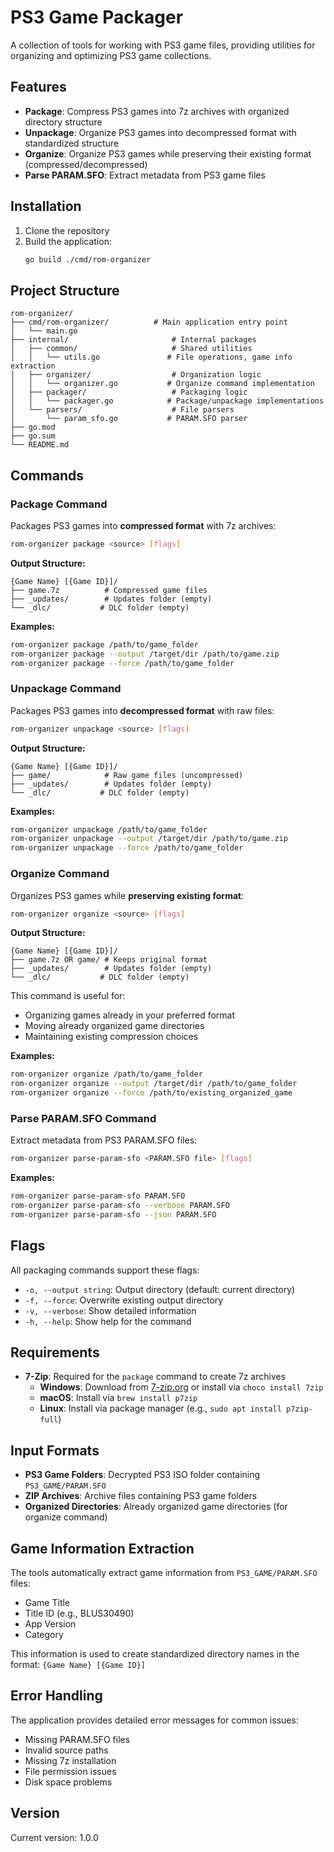 # PS3 Game Packager

A collection of tools for working with PS3 game files, providing utilities for organizing and optimizing PS3 game collections.

## Features

- **Package**: Compress PS3 games into 7z archives with organized directory structure
- **Unpackage**: Organize PS3 games into decompressed format with standardized structure  
- **Organize**: Organize PS3 games while preserving their existing format (compressed/decompressed)
- **Parse PARAM.SFO**: Extract metadata from PS3 game files

## Installation

1. Clone the repository
2. Build the application:
   ```bash
   go build ./cmd/rom-organizer
   ```

## Project Structure

```
rom-organizer/
├── cmd/rom-organizer/          # Main application entry point
│   └── main.go
├── internal/                       # Internal packages
│   ├── common/                     # Shared utilities
│   │   └── utils.go               # File operations, game info extraction
│   ├── organizer/                  # Organization logic
│   │   └── organizer.go           # Organize command implementation
│   ├── packager/                   # Packaging logic
│   │   └── packager.go            # Package/unpackage implementations
│   └── parsers/                    # File parsers
│       └── param_sfo.go           # PARAM.SFO parser
├── go.mod
├── go.sum
└── README.md
```

## Commands

### Package Command

Packages PS3 games into **compressed format** with 7z archives:

```bash
rom-organizer package <source> [flags]
```

**Output Structure:**
```
{Game Name} [{Game ID}]/
├── game.7z          # Compressed game files
├── _updates/        # Updates folder (empty)
└── _dlc/           # DLC folder (empty)
```

**Examples:**
```bash
rom-organizer package /path/to/game_folder
rom-organizer package --output /target/dir /path/to/game.zip
rom-organizer package --force /path/to/game_folder
```

### Unpackage Command

Packages PS3 games into **decompressed format** with raw files:

```bash
rom-organizer unpackage <source> [flags]
```

**Output Structure:**
```
{Game Name} [{Game ID}]/
├── game/            # Raw game files (uncompressed)
├── _updates/        # Updates folder (empty)
└── _dlc/           # DLC folder (empty)
```

**Examples:**
```bash
rom-organizer unpackage /path/to/game_folder
rom-organizer unpackage --output /target/dir /path/to/game.zip
rom-organizer unpackage --force /path/to/game_folder
```

### Organize Command

Organizes PS3 games while **preserving existing format**:

```bash
rom-organizer organize <source> [flags]
```

**Output Structure:**
```
{Game Name} [{Game ID}]/
├── game.7z OR game/ # Keeps original format
├── _updates/        # Updates folder (empty)
└── _dlc/           # DLC folder (empty)
```

This command is useful for:
- Organizing games already in your preferred format
- Moving already organized game directories
- Maintaining existing compression choices

**Examples:**
```bash
rom-organizer organize /path/to/game_folder
rom-organizer organize --output /target/dir /path/to/game_folder
rom-organizer organize --force /path/to/existing_organized_game
```

### Parse PARAM.SFO Command

Extract metadata from PS3 PARAM.SFO files:

```bash
rom-organizer parse-param-sfo <PARAM.SFO file> [flags]
```

**Examples:**
```bash
rom-organizer parse-param-sfo PARAM.SFO
rom-organizer parse-param-sfo --verbose PARAM.SFO
rom-organizer parse-param-sfo --json PARAM.SFO
```

## Flags

All packaging commands support these flags:

- `-o, --output string`: Output directory (default: current directory)
- `-f, --force`: Overwrite existing output directory
- `-v, --verbose`: Show detailed information
- `-h, --help`: Show help for the command

## Requirements

- **7-Zip**: Required for the `package` command to create 7z archives
  - **Windows**: Download from [7-zip.org](https://www.7-zip.org/) or install via `choco install 7zip`
  - **macOS**: Install via `brew install p7zip`
  - **Linux**: Install via package manager (e.g., `sudo apt install p7zip-full`)

## Input Formats

- **PS3 Game Folders**: Decrypted PS3 ISO folder containing `PS3_GAME/PARAM.SFO`
- **ZIP Archives**: Archive files containing PS3 game folders
- **Organized Directories**: Already organized game directories (for organize command)

## Game Information Extraction

The tools automatically extract game information from `PS3_GAME/PARAM.SFO` files:
- Game Title
- Title ID (e.g., BLUS30490)
- App Version
- Category

This information is used to create standardized directory names in the format: `{Game Name} [{Game ID}]`

## Error Handling

The application provides detailed error messages for common issues:
- Missing PARAM.SFO files
- Invalid source paths
- Missing 7z installation
- File permission issues
- Disk space problems

## Version

Current version: 1.0.0 